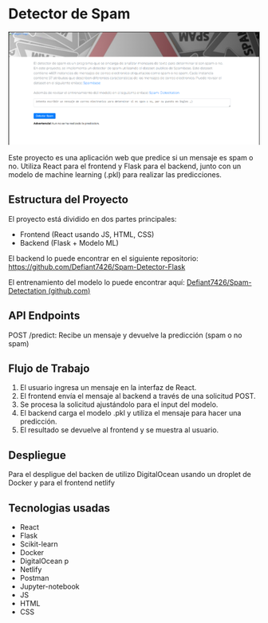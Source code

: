 # Detector de Spam

![Untitled](Detector%20de%20Spam%20a4f901655e654c9e8645c34b4173c32e/Untitled.png)

Este proyecto es una aplicación web que predice si un mensaje es spam o no. Utiliza React para el frontend y Flask para el backend, junto con un modelo de machine learning (.pkl) para realizar las predicciones. 

## Estructura del Proyecto

El proyecto está dividido en dos partes principales:

- Frontend (React usando JS, HTML, CSS)
- Backend (Flask + Modelo ML)

El backend lo puede encontrar en el siguiente repositorio: https://github.com/Defiant7426/Spam-Detector-Flask

El entrenamiento del modelo lo puede encontrar aquí: [Defiant7426/Spam-Detectation (github.com)](https://github.com/Defiant7426/Spam-Detectation)

## API Endpoints

POST /predict: Recibe un mensaje y devuelve la predicción (spam o no spam)

## Flujo de Trabajo

1. El usuario ingresa un mensaje en la interfaz de React.
2. El frontend envía el mensaje al backend a través de una solicitud POST.
3. Se procesa la solicitud ajustándolo para el input del modelo.
4. El backend carga el modelo .pkl y utiliza el mensaje para hacer una predicción.
5. El resultado se devuelve al frontend y se muestra al usuario.

## Despliegue

Para el despligue del backen de utilizo DigitalOcean usando un droplet de Docker y para el frontend netlify 

## Tecnologias usadas

- React
- Flask
- Scikit-learn
- Docker
- DigitalOcean p
- Netlify
- Postman
- Jupyter-notebook
- JS
- HTML
- CSS